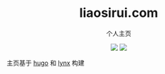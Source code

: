 <div align="center">
<h1 align="center"> liaosirui.com </h1>
<p align="center">
个人主页
</p>
<p align="center">
  <img src="https://img.shields.io/badge/Maintainer-cyril@liaosirui.com-blue.svg">
  <img src="https://img.shields.io/badge/Language-hugo-green.svg">
</p>
</div>

主页基于 [hugo](https://gohugo.io/) 和 [lynx](https://github.com/jpanther/lynx) 构建
